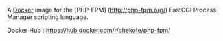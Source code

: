 A [Docker](https://www.docker.com) image for the [PHP-FPM]
(http://php-fpm.org/) FastCGI Process Manager scripting language.

Docker Hub : https://hub.docker.com/r/chekote/php-fpm/

